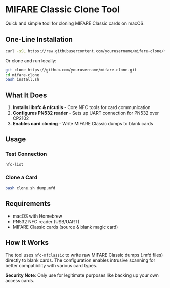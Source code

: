 # MIFARE Classic Clone Tool

Quick and simple tool for cloning MIFARE Classic cards on macOS.

## One-Line Installation

```bash
curl -sSL https://raw.githubusercontent.com/yourusername/mifare-clone/main/install.sh | bash
```

Or clone and run locally:

```bash
git clone https://github.com/yourusername/mifare-clone.git
cd mifare-clone
bash install.sh
```

## What It Does

1. **Installs libnfc & nfcutils** - Core NFC tools for card communication
2. **Configures PN532 reader** - Sets up UART connection for PN532 over CP2102
3. **Enables card cloning** - Write MIFARE Classic dumps to blank cards

## Usage

### Test Connection
```bash
nfc-list
```

### Clone a Card
```bash
bash clone.sh dump.mfd
```

## Requirements

- macOS with Homebrew
- PN532 NFC reader (USB/UART)
- MIFARE Classic cards (source & blank magic card)

## How It Works

The tool uses `nfc-mfclassic` to write raw MIFARE Classic dumps (.mfd files) directly to blank cards. The configuration enables intrusive scanning for better compatibility with various card types.

**Security Note**: Only use for legitimate purposes like backing up your own access cards.